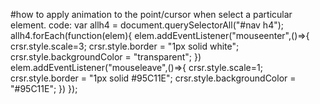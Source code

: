 #how to apply animation to the point/cursor when select a particular element.
code:
var allh4 = document.querySelectorAll("#nav h4");
allh4.forEach(function(elem){
elem.addEventListener("mouseenter",()=>{
    crsr.style.scale=3;
    crsr.style.border = "1px solid white";
    crsr.style.backgroundColor = "transparent";
})
elem.addEventListener("mouseleave",()=>{
    crsr.style.scale=1;
    crsr.style.border = "1px solid #95C11E";
    crsr.style.backgroundColor = "#95C11E";
})
});


